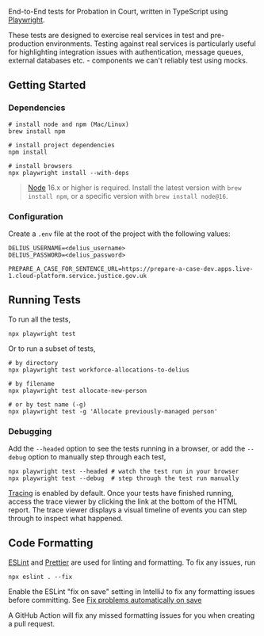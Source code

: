 End-to-End tests
for Probation in Court,
written in TypeScript using [Playwright](https://playwright.dev).

These tests are designed to exercise real services in test and pre-production environments.
Testing against real services is particularly useful for highlighting integration issues with authentication, message
queues, external databases etc. - components we can't reliably test using mocks.

## Getting Started

### Dependencies

```shell
# install node and npm (Mac/Linux)
brew install npm

# install project dependencies
npm install

# install browsers
npx playwright install --with-deps
```

> [Node](https://nodejs.org/en/) 16.x or higher is required.
Install the latest version with `brew install npm`, or a specific version with `brew install node@16`.

### Configuration

Create a `.env` file at the root of the project with the following values:

```
DELIUS_USERNAME=<delius_username>
DELIUS_PASSWORD=<delius_password>

PREPARE_A_CASE_FOR_SENTENCE_URL=https://prepare-a-case-dev.apps.live-1.cloud-platform.service.justice.gov.uk
```

## Running Tests

To run all the tests,

```shell
npx playwright test
```

Or to run a subset of tests,

```shell
# by directory
npx playwright test workforce-allocations-to-delius

# by filename
npx playwright test allocate-new-person

# or by test name (-g)
npx playwright test -g 'Allocate previously-managed person'
```

### Debugging

Add the `--headed` option to see the tests running in a browser, or add the `--debug` option to manually step through
each test,

```shell
npx playwright test --headed # watch the test run in your browser
npx playwright test --debug  # step through the test run manually
```

[Tracing](https://playwright.dev/docs/trace-viewer) is enabled by default.
Once your tests have finished running, access the trace viewer by clicking the link at the bottom of the HTML report.
The trace viewer displays a visual timeline of events you can step through to inspect what happened.

## Code Formatting

[ESLint](https://eslint.org/) and [Prettier](https://prettier.io/) are used for linting and formatting.
To fix any issues, run

```shell
npx eslint . --fix
```

Enable the ESLint "fix on save" setting in IntelliJ to fix any formatting issues before committing.
See [Fix problems automatically on save](https://www.jetbrains.com/help/idea/eslint.html#ws_eslint_configure_run_eslint_on_save)

A GitHub Action will fix any missed formatting issues for you when creating a pull request.